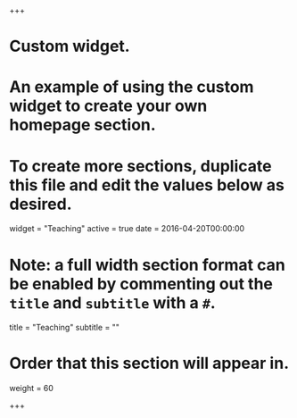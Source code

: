+++
# Custom widget.
# An example of using the custom widget to create your own homepage section.
# To create more sections, duplicate this file and edit the values below as desired.
widget = "Teaching"
active = true
date = 2016-04-20T00:00:00

# Note: a full width section format can be enabled by commenting out the `title` and `subtitle` with a `#`.
title = "Teaching"
subtitle = ""

# Order that this section will appear in.
weight = 60

+++

